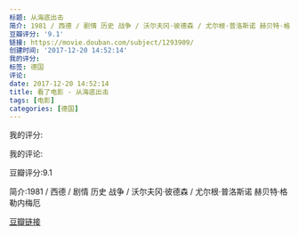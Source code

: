 ```yaml
---
标题: 从海底出击
简介: 1981 / 西德 / 剧情 历史 战争 / 沃尔夫冈·彼德森 / 尤尔根·普洛斯诺 赫贝特·格勒内梅厄
豆瓣评分: '9.1'
链接: https://movie.douban.com/subject/1293909/
创建时间: '2017-12-20 14:52:14'
我的评分:
标签: 德国
评论:
date: 2017-12-20 14:52:14
title: 看了电影 - 从海底出击
tags: [电影]
categories: [德国]
---
```


我的评分:

我的评论:

豆瓣评分:9.1

简介:1981 / 西德 / 剧情 历史 战争 / 沃尔夫冈·彼德森 / 尤尔根·普洛斯诺 赫贝特·格勒内梅厄

[豆瓣链接](https://movie.douban.com/subject/1293909/)

